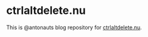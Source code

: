 ctrlaltdelete.nu
================

This is @antonauts blog repository for [ctrlaltdelete.nu](http://ctrlaltdelete.nu).
